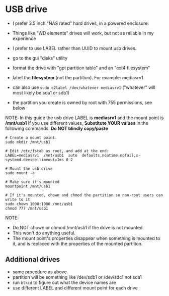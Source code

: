 # USB drive
- I prefer 3.5 inch "NAS rated" hard drives, in a powered enclosure.
- Things like "WD elements" drives will work, but not as reliable in my experience
- I prefer to use LABEL rather than UUID to mount usb drives.

- go to the gui "disks" utility
- format the drive with "gpt partition table" and an "ext4 filesystem"
- label the **filesystem** (not the partition). For example: mediasrv1
- can also use `sudo e2label /dev/whatever mediasrv1` ("whatever" will most likely be sda1 or sdb1)
- the partition you create is owned by root with 755 permissions, see below

NOTE:
In this guide the usb drive LABEL is **mediasrv1** and the mount point is **/mnt/usb1**
If you use different values, **Substitute YOUR values** in the following commands.
**Do NOT blindly copy/paste**

```
# Create a mount point.
sudo mkdir /mnt/usb1

# Edit /etc/fstab as root, and add at the end:
LABEL=mediasrv1  /mnt/usb1  auto  defaults,noatime,nofail,x-systemd.device-timeout=1ms 0 2

# Mount the usb drive
sudo mount -a

# Make sure it's mounted
mountpoint /mnt/usb1

# If it's mounted, chown and chmod the partition so non-root users can write to it
sudo chown 1000:1000 /mnt/usb1
chmod 777 /mnt/usb1
```

NOTE:
- Do NOT chown or chmod /mnt/usb1 if the drive is not mounted.
- This won't do anything useful.
- The mount point's properties disappear when something is mounted to it, and is replaced with the
properties of the mounted partition.

## Additional drives
- same procedure as above
- partition will be something like /dev/sdb1 or /dev/sdc1 not sda1
- run `blkid` to figure out what the device names are
- use different LABEL and different mount point for each drive
